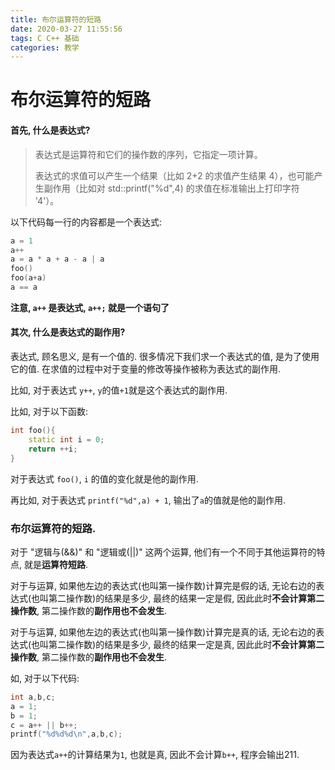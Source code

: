 ```yaml
---
title: 布尔运算符的短路
date: 2020-03-27 11:55:56
tags: C C++ 基础
categories: 教学
---
```

# 布尔运算符的短路

#### 首先, 什么是表达式?

> 表达式是运算符和它们的操作数的序列，它指定一项计算。
> 
> 表达式的求值可以产生一个结果（比如 2+2 的求值产生结果 4），也可能产生副作用（比如对 std::printf("%d",4) 的求值在标准输出上打印字符 '4'）。

以下代码每一行的内容都是一个表达式:
```c++
a = 1
a++
a = a * a + a - a | a
foo()
foo(a+a)
a == a
```
**注意, `a++` 是表达式, `a++;` 就是一个语句了**

#### 其次, 什么是表达式的副作用?

表达式, 顾名思义, 是有一个值的. 很多情况下我们求一个表达式的值, 是为了使用它的值. 在求值的过程中对于变量的修改等操作被称为表达式的副作用.

比如, 对于表达式 `y++`, `y`的值`+1`就是这个表达式的副作用.

比如, 对于以下函数:
```c++
int foo(){
    static int i = 0;
    return ++i;
}
```
对于表达式 `foo()`, `i` 的值的变化就是他的副作用.

再比如, 对于表达式 `printf("%d",a) + 1`, 输出了`a`的值就是他的副作用.

### 布尔运算符的短路.

对于 "逻辑与(&&)" 和 "逻辑或(||)" 这两个运算, 他们有一个不同于其他运算符的特点, 就是**运算符短路**.

对于与运算, 如果他左边的表达式(也叫第一操作数)计算完是假的话, 无论右边的表达式(也叫第二操作数)的结果是多少, 最终的结果一定是假, 因此此时**不会计算第二操作数**, 第二操作数的**副作用也不会发生**.

对于与运算, 如果他左边的表达式(也叫第一操作数)计算完是真的话, 无论右边的表达式(也叫第二操作数)的结果是多少, 最终的结果一定是真, 因此此时**不会计算第二操作数**, 第二操作数的**副作用也不会发生**.

如, 对于以下代码:
```c++
int a,b,c;
a = 1;
b = 1;
c = a++ || b++;
printf("%d%d%d\n",a,b,c);
```
因为表达式`a++`的计算结果为`1`, 也就是真, 因此不会计算`b++`, 程序会输出211.

